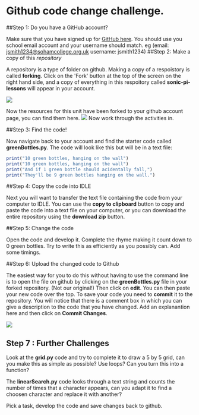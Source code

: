 # Github code change challenge.
##Step 1: Do you have a GitHub account?

Make sure that you have signed up for [GitHub here](https://github.com/). You should use you school email account and your username should match. eg (email: jsmith1234@sohamcollege.org.uk username: jsmith1234)
##Step 2: Make a copy of this *repository*

A repository is a type of folder on github. Making a copy of a respoistory is called **forking**. Click on the 'Fork' button at the top of the screen on the right hand side, and a copy of everything in this respoitory called **sonic-pi-lessons** will appear in your account.

![](Images/fork.png)

Now the resources for this unit have been forked to your github account page, you can find them here.
![](Images/forked.png)
Now work through the activities in.

##Step 3: Find the code!

Now navigate back to your account and find the starter code called **greenBottles.py**. The code will look like this but will be in a text file:

````ruby
print("10 green bottles, hanging on the wall")
print("10 green bottles, hanging on the wall")
print("And if 1 green bottle should acidentally fall,")
print("They'll be 9 green bottles hanging on the wall.")
````

##Step 4: Copy the code into IDLE

Next you will want to transfer the text file containing the code from your computer to IDLE. You can use the **copy to clipboard** button to copy and paste the code into a text file on your computer, or you can download the entire repository using the **download zip** button. 

##Step 5: Change the code

Open the code and develop it. Complete the rhyme making it count down to 0 green bottles. Try to write this as efficiently as you possibly can. Add some timings.

##Step 6: Upload the changed code to Github

The easiest way for you to do this without having to use the command line is to open the file on github by clicking on the **greenBottles.py** file in your forked repository. (Not our original!) Then click on **edit**. You can then paste your new code over the top. To save your code you need to **commit** it to the repository. You will notice that there is a comment box in which you can give a description to the code that you have changed. Add an explanantion here and then click on **Commit Changes**.

![](commit.png)

## Step 7 : Further Challenges
Look at the **grid.py** code and try to complete it to draw a 5 by 5 grid, can you make this as simple as possible? Use loops? Can you turn this into a function?

The **linearSearch.py** code looks through a text string and counts the number of times that a character appears, can you adapt it to find a choosen character and replace it with another?

Pick a task, develop the code and save changes back to github.
